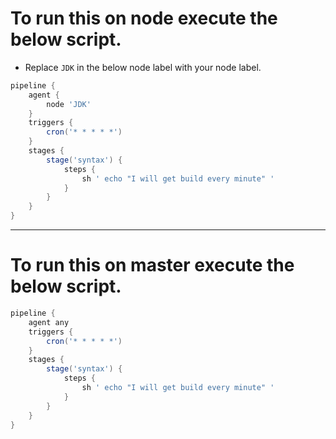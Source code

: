 # To run this on node execute the below script.
* Replace `JDK` in the below node label with your node label.
```groovy
pipeline {
    agent {
        node 'JDK'
    }
    triggers {
        cron('* * * * *')
    }
    stages {
        stage('syntax') {
            steps {
                sh ' echo "I will get build every minute" '
            }
        }
    }
}
```
-----------------------------------------------------------------
# To run this on master execute the below script.
```groovy
pipeline {
    agent any
    triggers {
        cron('* * * * *')
    }
    stages {
        stage('syntax') {
            steps {
                sh ' echo "I will get build every minute" '
            }
        }
    }
}
```